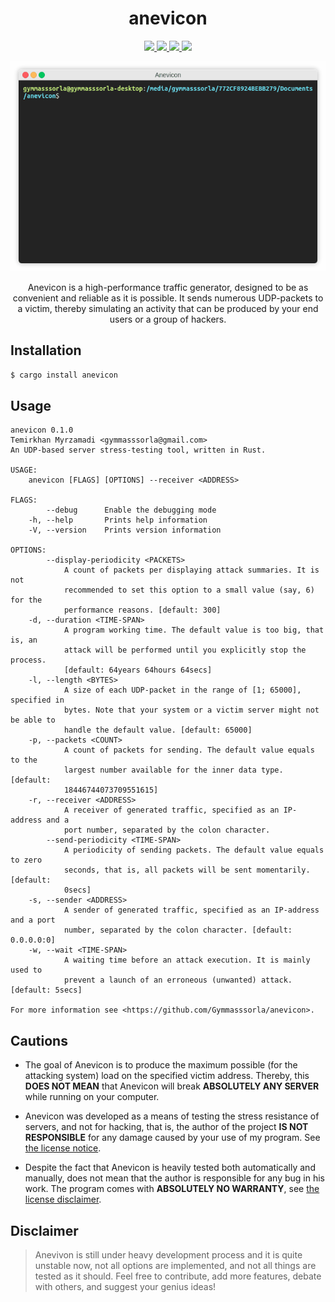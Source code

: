 <div align="center">
  <h1>anevicon</h1>
  
  <a href="https://gitter.im/Gymmasssorla/anevicon">
    <img src="https://img.shields.io/badge/chat-on%20gitter-pink.svg">
  </a>
  <a href="https://travis-ci.com/Gymmasssorla/anevicon">
    <img src="https://travis-ci.com/Gymmasssorla/anevicon.svg?branch=master">
  </a>
  <a href="https://github.com/Gymmasssorla/anevicon/blob/master/LICENSE">
    <img src="https://img.shields.io/badge/license-GPLv3-blue.svg">
  </a>
  <a href="https://crates.io/crates/anevicon">
    <img src="https://img.shields.io/badge/crates.io-v0.1.0-orange.svg">
  </a>
  
  <img src="DEMO.gif"><br>
  
  Anevicon is a high-performance traffic generator, designed to be as convenient and reliable as it is possible. It sends
numerous UDP-packets to a victim, thereby simulating an activity that can be produced by your end users or a
group of hackers.
</div>

## Installation
```bash
$ cargo install anevicon
```

## Usage
```
anevicon 0.1.0
Temirkhan Myrzamadi <gymmasssorla@gmail.com>
An UDP-based server stress-testing tool, written in Rust.

USAGE:
    anevicon [FLAGS] [OPTIONS] --receiver <ADDRESS>

FLAGS:
        --debug      Enable the debugging mode
    -h, --help       Prints help information
    -V, --version    Prints version information

OPTIONS:
        --display-periodicity <PACKETS>
            A count of packets per displaying attack summaries. It is not
            recommended to set this option to a small value (say, 6) for the
            performance reasons. [default: 300]
    -d, --duration <TIME-SPAN>
            A program working time. The default value is too big, that is, an
            attack will be performed until you explicitly stop the process.
            [default: 64years 64hours 64secs]
    -l, --length <BYTES>
            A size of each UDP-packet in the range of [1; 65000], specified in
            bytes. Note that your system or a victim server might not be able to
            handle the default value. [default: 65000]
    -p, --packets <COUNT>
            A count of packets for sending. The default value equals to the
            largest number available for the inner data type. [default:
            18446744073709551615]
    -r, --receiver <ADDRESS>
            A receiver of generated traffic, specified as an IP-address and a
            port number, separated by the colon character.
        --send-periodicity <TIME-SPAN>
            A periodicity of sending packets. The default value equals to zero
            seconds, that is, all packets will be sent momentarily. [default:
            0secs]
    -s, --sender <ADDRESS>
            A sender of generated traffic, specified as an IP-address and a port
            number, separated by the colon character. [default: 0.0.0.0:0]
    -w, --wait <TIME-SPAN>
            A waiting time before an attack execution. It is mainly used to
            prevent a launch of an erroneous (unwanted) attack. [default: 5secs]

For more information see <https://github.com/Gymmasssorla/anevicon>.
```


## Cautions
 - The goal of Anevicon is to produce the maximum possible (for the attacking system) load on the specified victim address. Thereby, this **DOES NOT MEAN** that Anevicon will break **ABSOLUTELY ANY SERVER** while running on your computer.
 
 - Anevicon was developed as a means of testing the stress resistance of servers, and not for hacking, that is, the author of the project **IS NOT RESPONSIBLE** for any damage caused by your use of my program. See [the license notice](https://github.com/Gymmasssorla/anevicon/blob/master/LICENSE#L600).
 
 - Despite the fact that Anevicon is heavily tested both automatically and manually, does not mean that the author is responsible for any bug in his work. The program comes with **ABSOLUTELY NO WARRANTY**, see [the license disclaimer](https://github.com/Gymmasssorla/anevicon/blob/master/LICENSE#L589).

## Disclaimer
> Anevivon is still under heavy development process and it is quite unstable now, not all options are implemented, and not all things are tested as it should. Feel free to contribute, add more features, debate with others, and suggest your genius ideas!
